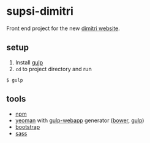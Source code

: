 # supsi-dimitri
Front end project for the new [dimitri website](http://www.teatrodimitri.ch/scuola/).

## setup
1. Install [gulp](http://gulpjs.com/)
2. `cd` to project directory and run
```
$ gulp
```

## tools
- [npm](https://www.npmjs.com/)
- [yeoman](http://yeoman.io/) with [gulp-webapp](https://github.com/yeoman/generator-gulp-webapp) generator ([bower](http://bower.io/), [gulp](http://gulpjs.com/))
- [bootstrap](http://getbootstrap.com/)
- [sass](http://sass-lang.com/)
